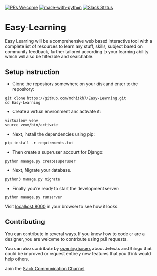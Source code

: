 [![PRs Welcome](https://img.shields.io/badge/PRs-welcome-brightgreen.svg?style=flat-square)](https://github.com/mohitkh7/Easy-Learning/pulls)
[![made-with-python](https://img.shields.io/badge/Made%20with-Python-1f425f.svg)](https://www.python.org/)
[![Slack Status](https://img.shields.io/badge/Chat%20on-Slack-orange.svg)](https://join.slack.com/t/easylearninggroup/shared_invite/enQtNDk2ODgwMTYwMjI1LTllN2Q2OWVmODgwMzZlYjc2MjAwM2Y3NmU0NTBjZTYzYWRhZjM0Y2VlNmM3MGFkNzNmOGMwNDQ2ODVmYmRmMjQ)

# Easy-Learning
Easy Learning will be a comprehensive web based interactive tool with a complete list of resources to learn any stuff, skills, subject based on community feedback, further tailored according to your learning ability which will also be filterable and searchable.

## Setup Instruction
* Clone the repository somewhere on your disk and enter to the repository:
```
git clone https://github.com/mohitkh7/Easy-Learning.git
cd Easy-Learning
```
* Create a virtual environment and activate it:
```
virtualenv venv
source venv/bin/activate
```
* Next, install the dependencies using pip:
```
pip install -r requirements.txt
```
* Then create a superuser account for Django:
```
python manage.py createsuperuser
```
* Next, Migrate your database.
```
python3 manage.py migrate
```
* Finally, you’re ready to start the development server:
```
python manage.py runserver
```
Visit [localhost:8000](http://127.0.0.1:8000/) in your browser to see how it looks.


## Contributing
You can contribute in several ways. If you know how to code or are a designer, you are welcome to contribute using pull requests.

You can also contribute by [opening issues](https://github.com/mohitkh7/Easy-Learning/issues) about defects and things that could be improved or request entirely new features that you think would help others.

Join the [Slack Communication Channel](https://join.slack.com/t/easylearninggroup/shared_invite/enQtNDk2ODgwMTYwMjI1LTllN2Q2OWVmODgwMzZlYjc2MjAwM2Y3NmU0NTBjZTYzYWRhZjM0Y2VlNmM3MGFkNzNmOGMwNDQ2ODVmYmRmMjQ) 
